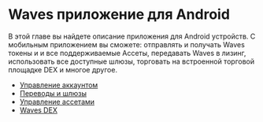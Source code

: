 # Waves приложение для Android

В этой главе вы найдете описание приложения для Android устройств. С мобильным приложением вы сможете: отправлять и получать Waves токены и и все поддерживаемые Ассеты, передавать Waves в лизинг, использовать все доступные шлюзы, торговать на встроенной торговой площадке DEX и многое другое.

* [Управление аккаунтом](android/account-management.md)
* [Переводы и шлюзы](android/wallet-management.md)
* [Управление ассетами](android/assets-management.md)
* [Waves DEX](android/waves-dex.md)
